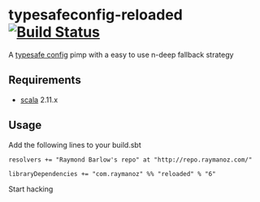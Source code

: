 typesafeconfig-reloaded [![Build Status](https://travis-ci.org/raymanoz/careless.svg?branch=master)](https://travis-ci.org/raymanoz/careless)
=======================

A [typesafe config](https://github.com/typesafehub/config) pimp with a easy to use n-deep fallback strategy

Requirements
------------
* [scala](http://www.scala-lang.org) 2.11.x

Usage
-----
Add the following lines to your build.sbt

    resolvers += "Raymond Barlow's repo" at "http://repo.raymanoz.com/"

    libraryDependencies += "com.raymanoz" %% "reloaded" % "6"

Start hacking

